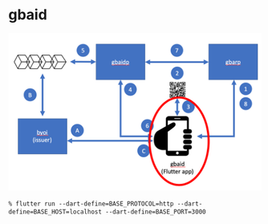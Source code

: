 # gbaid

![GBAid Mobile App](gbaid.png "GBAid Mobile App")


	% flutter run --dart-define=BASE_PROTOCOL=http --dart-define=BASE_HOST=localhost --dart-define=BASE_PORT=3000
